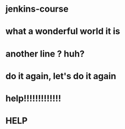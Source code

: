 # jenkins-course
# what a wonderful world it is
# another line ? huh?
# do it again, let's do it again
# help!!!!!!!!!!!!!
# HELP
